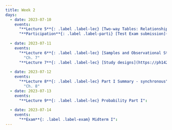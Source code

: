 ```yaml
---
title: Week 2
days:
  - date: 2023-07-10
    events:
      "**Lecture 5**{: .label .label-lec} [Two-way Tables: Relationships Between Two Categorical Variables](https://ph142-ucb.github.io/su23/src/l05-two-categorical-vars.pdf) [{recording}](https://bcourses.berkeley.edu/courses/1525581/pages/lecture-5)":
      "**Participation**{: .label .label-parti} [Test Exam submission](https://ph142-ucb.github.io/su23/src/LASTNAME_FIRSTNAME_EXAMTEST_2023.pdf) (Due Jul 12th, 10:00 PM PST) on [Gradescope](https://www.gradescope.com/courses/546137/) ":
      
  - date: 2023-07-11
    events:
      "**Lecture 6**{: .label .label-lec} [Samples and Observational Studies](https://ph142-ucb.github.io/su23/src/l06-samples.pdf)[{video}](https://bcourses.berkeley.edu/courses/1525581/pages/lecture-6)": 
        "Ch. 7"
      "**Lecture 7**{: .label .label-lec} [Study designs](https://ph142-ucb.github.io/su23/src/l07-study-designs.pdf)[{video}](https://bcourses.berkeley.edu/courses/1525581/pages/lecture-7)":   
      
  - date: 2023-07-12
    events:
      "**Lecture 8**{: .label .label-lec} Part I Summary - synchronous":
        "Ch. 8"
  - date: 2023-07-13
    events:
      "**Lecture 9**{: .label .label-lec} Probability Part I":
      
  - date: 2023-07-14
    events:
      "**Exam**{: .label .label-exam} Midterm I":
---
```



